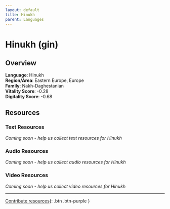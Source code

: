 ```yaml
---
layout: default
title: Hinukh
parent: Languages
---
```


# Hinukh (gin)

## Overview

**Language**: Hinukh  
**Region/Area**: Eastern Europe, Europe  
**Family**: Nakh-Daghestanian  
**Vitality Score**: -0.28  
**Digitality Score**: -0.68  

## Resources

### Text Resources
*Coming soon - help us collect text resources for Hinukh*

### Audio Resources
*Coming soon - help us collect audio resources for Hinukh*

### Video Resources
*Coming soon - help us collect video resources for Hinukh*

---

[Contribute resources](https://fairtrain.github.io/){: .btn .btn-purple }
